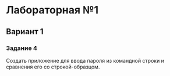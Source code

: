 # Лабораторная №1
## Вариант 1
### Задание 4
Создать приложение для ввода пароля из командной строки и сравнения его со строкой-образцом.